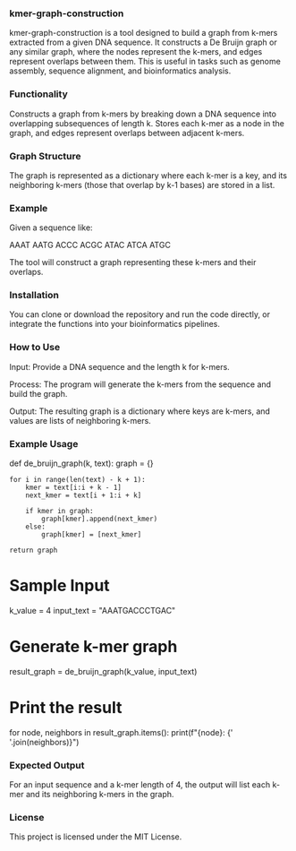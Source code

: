 ### kmer-graph-construction

kmer-graph-construction is a tool designed to build a graph from k-mers extracted from a given DNA sequence. It constructs a De Bruijn graph or any similar graph, where the nodes represent the k-mers, and edges represent overlaps between them. This is useful in tasks such as genome assembly, sequence alignment, and bioinformatics analysis.

### Functionality
Constructs a graph from k-mers by breaking down a DNA sequence into overlapping subsequences of length k.
Stores each k-mer as a node in the graph, and edges represent overlaps between adjacent k-mers.

### Graph Structure

The graph is represented as a dictionary where each k-mer is a key, and its neighboring k-mers (those that overlap by k-1 bases) are stored in a list.

### Example
Given a sequence like:

AAAT AATG ACCC ACGC ATAC ATCA ATGC

The tool will construct a graph representing these k-mers and their overlaps.

### Installation
You can clone or download the repository and run the code directly, or integrate the functions into your bioinformatics pipelines.

### How to Use
Input: Provide a DNA sequence and the length k for k-mers.

Process: The program will generate the k-mers from the sequence and build the graph.

Output: The resulting graph is a dictionary where keys are k-mers, and values are lists of neighboring k-mers.

### Example Usage
def de_bruijn_graph(k, text):
    graph = {}

    for i in range(len(text) - k + 1):
        kmer = text[i:i + k - 1]
        next_kmer = text[i + 1:i + k]

        if kmer in graph:
            graph[kmer].append(next_kmer)
        else:
            graph[kmer] = [next_kmer]

    return graph

# Sample Input
k_value = 4
input_text = "AAATGACCCTGAC"

# Generate k-mer graph
result_graph = de_bruijn_graph(k_value, input_text)

# Print the result
for node, neighbors in result_graph.items():
    print(f"{node}: {' '.join(neighbors)}")
### Expected Output
For an input sequence and a k-mer length of 4, the output will list each k-mer and its neighboring k-mers in the graph.

### License
This project is licensed under the MIT License.
